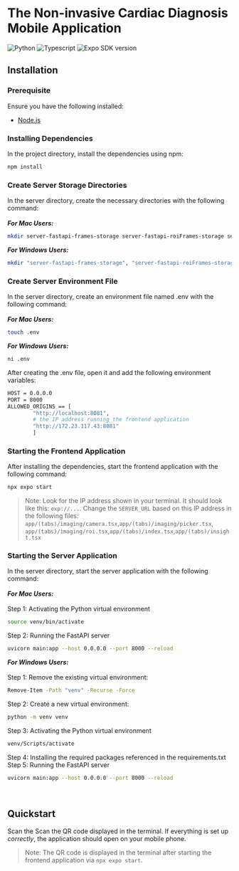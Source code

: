 # The Non-invasive Cardiac Diagnosis Mobile Application 
<!-- <span>&nbsp;&#128249;<span> -->
<img alt="Python" src="https://img.shields.io/badge/Python-3.12-4630EB?style=flat-square&labelColor=000000" /> <img alt="Typescript" src="https://img.shields.io/badge/TypeScript-5.3-4630EB?style=flat-square&labelColor=000000" /> <img alt="Expo SDK version" src="https://img.shields.io/npm/v/expo.svg?style=flat-square&label=Expo&labelColor=000000&color=4630EB" />

## Installation

### Prerequisite
Ensure you have the following installed:
- [Node.js](https://nodejs.org/en/)

### Installing Dependencies
In the project directory, install the dependencies using npm:
```bash
npm install
```

### Create Server Storage Directories
In the server directory, create the necessary directories with the following command:<br><br>
**_For Mac Users:_**
```bash
mkdir server-fastapi-frames-storage server-fastapi-roiFrames-storage server-fastapi-results-storage server-fastapi-video-storage
```
**_For Windows Users:_**
```bash
mkdir "server-fastapi-frames-storage", "server-fastapi-roiFrames-storage", "server-fastapi-results-storage", "server-fastapi-video-storage"
```
### Create Server Environment File
In the server directory, create an environment file named .env with the following command:<br><br>
**_For Mac Users:_**
```bash
touch .env
```
**_For Windows Users:_**
```bash
ni .env
```
After creating the .env file, open it and add the following environment variables:
```bash
HOST = 0.0.0.0
PORT = 8000
ALLOWED_ORIGINS == [
        "http://localhost:8081",
        # the IP address running the frontend application
        "http://172.23.117.43:8081"
        ]
```

### Starting the Frontend Application 
After installing the dependencies, start the frontend application with the following command:
```bash
npx expo start
```
> Note: Look for the IP address shown in your terminal. It should look like this: `exp://...`. Change the `SERVER_URL` based on this IP address in the following files: `app/(tabs)/imaging/camera.tsx`,`app/(tabs)/imaging/picker.tsx`, `app/(tabs)/imaging/roi.tsx`,`app/(tabs)/index.tsx`,`app/(tabs)/insight.tsx` 

### Starting the Server Application
In the server directory, start the server application with the following command:<br><br>
**_For Mac Users:_**
<br><br>
Step 1: Activating the Python virtual environment
```bash
source venv/bin/activate
```
Step 2: Running the FastAPI server
```bash
uvicorn main:app --host 0.0.0.0 --port 8000 --reload
```

**_For Windows Users:_**
<br><br>
Step 1: Remove the existing virtual environment:
```bash
Remove-Item -Path "venv" -Recurse -Force
```
Step 2: Create a new virtual environment:
```bash
python -m venv venv
```
Step 3: Activating the Python virtual environment
```bash
venv/Scripts/activate
```
Step 4: Installing the required packages referenced in the requirements.txt
<br>
Step 5: Running the FastAPI server
```bash
uvicorn main:app --host 0.0.0.0 --port 8000 --reload
```

<br>

## Quickstart

Scan the Scan the QR code displayed in the terminal. If everything is set up *correctly*, the application should open on your mobile phone.
> Note: The QR code is displayed in the terminal after starting the frontend application via `npx expo start`.
